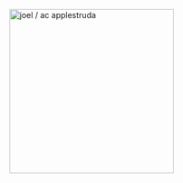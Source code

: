 <a href="https://ukulele.straw.page/"><img src="[https://files.catbox.moe/695zvt.png](https://files.catbox.moe/85dgja.png)" style="width:290px;height:auto" alt="joel / ac applestruda"/></a></div>

<!--
**hermitcrafted/hermitcrafted** is a ✨ _special_ ✨ repository because its `README.md` (this file) appears on your GitHub profile.

Here are some ideas to get you started:

- 🔭 I’m currently working on ...
- 🌱 I’m currently learning ...
- 👯 I’m looking to collaborate on ...
- 🤔 I’m looking for help with ...
- 💬 Ask me about ...
- 📫 How to reach me: ...
- 😄 Pronouns: ...
- ⚡ Fun fact: ...
-->
